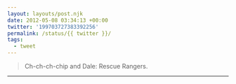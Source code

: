 ```yaml
---
layout: layouts/post.njk
date: 2012-05-08 03:34:13 +00:00
twitter: '199703727383392256'
permalink: /status/{{ twitter }}/
tags: 
  - tweet
---
```


> Ch-ch-ch-chip and Dale: Rescue Rangers.

---
